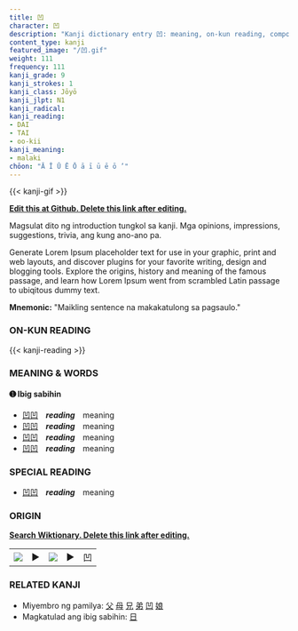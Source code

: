 ```yaml
---
title: 凹
character: 凹
description: "Kanji dictionary entry 凹: meaning, on-kun reading, compounds, origin, related kanji"
content_type: kanji
featured_image: "/凹.gif"
weight: 111
frequency: 111
kanji_grade: 9
kanji_strokes: 1
kanji_class: Jōyō
kanji_jlpt: N1
kanji_radical: 
kanji_reading: 
- DAI
- TAI
- oo-kii
kanji_meaning:
- malaki
chōon: "Ā Ī Ū Ē Ō ā ī ū ē ō ’"
---
```

[//]: # (Don't edit the line below. Kanji animated GIF code is automatically generated.)
{{< kanji-gif >}}

[//]: # (Edit below this line.)

**[Edit this at Github. Delete this link after editing.](https://github.com/tim0g/tim/tree/main/content/kanji/凹/index.md)**

Magsulat dito ng introduction tungkol sa kanji. Mga opinions, impressions, suggestions, trivia, ang kung ano-ano pa.

Generate Lorem Ipsum placeholder text for use in your graphic, print and web layouts, and discover plugins for your favorite writing, design and blogging tools. Explore the origins, history and meaning of the famous passage, and learn how Lorem Ipsum went from scrambled Latin passage to ubiqitous dummy text.
 
**Mnemonic:** "Maikling sentence na makakatulong sa pagsaulo."

### ON-KUN READING

[//]: # (Don't edit the line below. ON-KUN READING code is automatically generated.)
{{< kanji-reading >}}

### MEANING & WORDS

#### ➊ **Ibig sabihin**
  - [凹](../凹)[凹](../凹)　***reading***　meaning
  - [凹](../凹)[凹](../凹)　***reading***　meaning
  - [凹](../凹)[凹](../凹)　***reading***　meaning
  - [凹](../凹)[凹](../凹)　***reading***　meaning

### SPECIAL READING
  - [凹](../凹)[凹](../凹)　***reading***　meaning

### ORIGIN

**[Search Wiktionary. Delete this link after editing.](https://wiktionary.org/wiki/凹)**
<table class="kanji-table"><tr><td>
<img src="60px-凹-bronze.svg.png">
</td><td>▶</td><td>
<img src="60px-凹-oracle.svg.png">
</td><td>▶</td>
<td class="kanji-origin">凹</td>
</tr></table>

### RELATED KANJI
- Miyembro ng pamilya: [父](../父) [母](../母) [兄](../兄) [弟](../弟) [凹](../凹) [娘](../娘)
- Magkatulad ang ibig sabihin: [日](../日)
